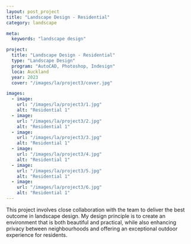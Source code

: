 ```yaml
---
layout: post_project
title: "Landscape Design - Residential"
category: landscape

meta:
  keywords: "landscape design"

project:
  title: "Landscape Design - Residential"
  type: "Landscape Design"
  program: "AutoCAD, Photoshop, Indesign"
  loca: Auckland
  year: 2023
  cover: "/images/la/project3/cover.jpg"

images:
  - image:
    url: "/images/la/project3/1.jpg"
    alt: "Residential 1"
  - image:
    url: "/images/la/project3/2.jpg"
    alt: "Residential 1"
  - image:
    url: "/images/la/project3/3.jpg"
    alt: "Residential 1"
  - image:
    url: "/images/la/project3/4.jpg"
    alt: "Residential 1"
  - image:
    url: "/images/la/project3/5.jpg"
    alt: "Residential 1"
  - image:
    url: "/images/la/project3/6.jpg"
    alt: "Residential 1"
---
```

<p>This project involves close collaboration with the team to deliver the best outcome in landscape design. My design principle is to create an environment that is both beautiful and practical, while also enhancing privacy between neighbourhoods and offering an exceptional outdoor experience for residents.</p>
